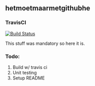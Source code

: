 

## hetmoetmaarmetgithubhe

### TravisCI
[![Build Status](https://travis-ci.com/laanc004/hetmoetmaarmetgithubhe.svg?token=xxvQyF2qYVog2oeh9dVr&branch=master)](https://travis-ci.com/laanc004/hetmoetmaarmetgithubhe)

This stuff was mandatory so here it is.

### Todo:
1. Build w/ travis ci
2. Unit testing
3. Setup README
